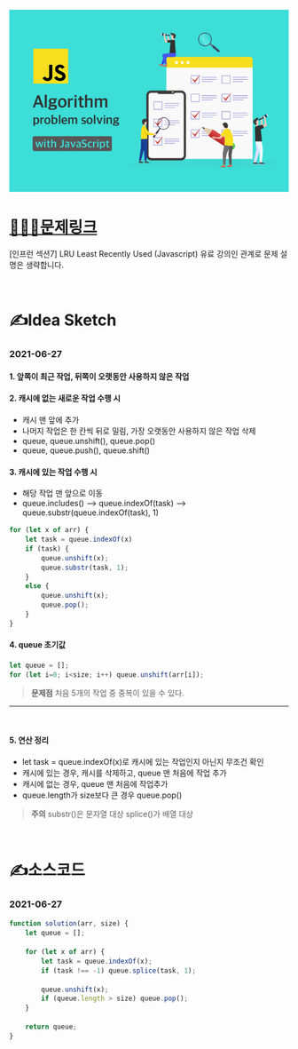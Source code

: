 [![인프런](../인프런표지.jpg)](https://www.inflearn.com/course/%EC%9E%90%EB%B0%94%EC%8A%A4%ED%81%AC%EB%A6%BD%ED%8A%B8-%EC%95%8C%EA%B3%A0%EB%A6%AC%EC%A6%98-%EB%AC%B8%EC%A0%9C%ED%92%80%EC%9D%B4/dashboard)
# [👩🏻‍💻문제링크](https://www.inflearn.com/course/%EC%9E%90%EB%B0%94%EC%8A%A4%ED%81%AC%EB%A6%BD%ED%8A%B8-%EC%95%8C%EA%B3%A0%EB%A6%AC%EC%A6%98-%EB%AC%B8%EC%A0%9C%ED%92%80%EC%9D%B4/dashboard)

[인프런 섹션7] LRU Least Recently Used (Javascript)
유료 강의인 관계로 문제 설명은 생략합니다.

<br>

# ✍️Idea Sketch

### **2021-06-27**

#### 1. 앞쪽이 최근 작업, 뒤쪽이 오랫동안 사용하지 않은 작업

#### 2. 캐시에 없는 새로운 작업 수행 시
- 캐시 맨 앞에 추가
- 나머지 작업은 한 칸씩 뒤로 밀림, 가장 오랫동안 사용하지 않은 작업 삭제
- queue, queue.unshift(), queue.pop()
- queue, queue.push(), queue.shift()

#### 3. 캐시에 있는 작업 수행 시
- 해당 작업 맨 앞으로 이동
- queue.includes() --> queue.indexOf(task) --> queue.substr(queue.indexOf(task), 1)

```javascript
for (let x of arr) {
    let task = queue.indexOf(x)
    if (task) {
        queue.unshift(x);
        queue.substr(task, 1);
    }
    else {
        queue.unshift(x);
        queue.pop();
    }
}
```

#### 4. queue 초기값
```javascript
let queue = [];
for (let i=0; i<size; i++) queue.unshift(arr[i]);
```
> **문제점**
처음 5개의 작업 중 중복이 있을 수 있다.

_____________________
<br>

#### 5. 연산 정리
- let task = queue.indexOf(x)로 캐시에 있는 작업인지 아닌지 무조건 확인
- 캐시에 있는 경우, 캐시를 삭제하고, queue 맨 처음에 작업 추가
- 캐시에 없는 경우, queue 맨 처음에 작업추가
- queue.length가 size보다 큰 경우 queue.pop()

> **주의**
substr()은 문자열 대상
splice()가 배열 대상


<br>

# ✍️소스코드

### **2021-06-27**

```javascript
function solution(arr, size) {
    let queue = [];
    
    for (let x of arr) {
        let task = queue.indexOf(x);
        if (task !== -1) queue.splice(task, 1);

        queue.unshift(x);
        if (queue.length > size) queue.pop();
    }

    return queue;
}
```

